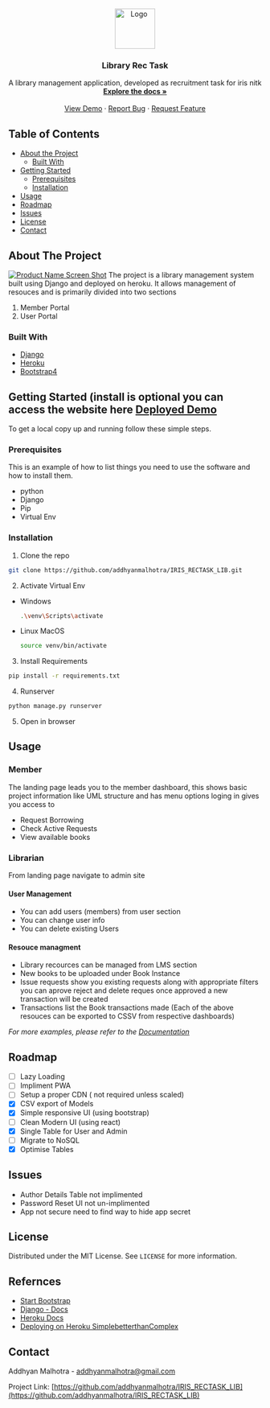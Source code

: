 


<!-- PROJECT LOGO -->
<br />
<p align="center">
  <a href="https://github.com/addhyanmalhotra/IRIS_RECTASK_LIB">
    <img src="https://pbs.twimg.com/profile_images/1283969913606926336/-OXfly6z_200x200.jpg" alt="Logo" width="80" height="80">
  </a>

  <h3 align="center">Library Rec Task</h3>

  <p align="center">
    A library management application, developed as recruitment task for iris nitk
    <br />
    <a href="https://github.com/addhyanmalhotra/IRIS_RECTASK_LIB"><strong>Explore the docs »</strong></a>
    <br />
    <br />
    <a href="https://iris-rec-task.herokuapp.com/">View Demo</a>
    ·
    <a href="https://github.com/addhyanmalhotra/IRIS_RECTASK_LIB/issues">Report Bug</a>
    ·
    <a href="https://github.com/addhyanmalhotra/IRIS_RECTASK_LIB/issues">Request Feature</a>
  </p>
</p>



<!-- TABLE OF CONTENTS -->
## Table of Contents

* [About the Project](#about-the-project)
  * [Built With](#built-with)
* [Getting Started](#getting-started)
  * [Prerequisites](#prerequisites)
  * [Installation](#installation)
* [Usage](#usage)
* [Roadmap](#roadmap)
* [Issues](#iisues)
* [License](#license)
* [Contact](#contact)



<!-- ABOUT THE PROJECT -->
## About The Project

[![Product Name Screen Shot][product-screenshot]](https://iris-rec-task.herokuapp.com/)
The project is a library management system built using Django and deployed on heroku.
It allows management of resouces and is primarily divided into two sections
1. Member Portal
2. User Portal


### Built With

* [Django]()
* [Heroku]()
* [Bootstrap4]()



<!-- GETTING STARTED -->
## Getting Started (install is optional you can access the website here [Deployed Demo](https://iris-rec-task.herokuapp.com/)

To get a local copy up and running follow these simple steps.

### Prerequisites

This is an example of how to list things you need to use the software and how to install them.
* python
* Django
* Pip
* Virtual Env

### Installation

1. Clone the repo
```sh
git clone https://github.com/addhyanmalhotra/IRIS_RECTASK_LIB.git
```
2. Activate Virtual Env
  * Windows 
    ```sh
    .\venv\Scripts\activate
    ```
  * Linux MacOS
    ```sh
    source venv/bin/activate
    ```
3. Install Requirements
```sh
pip install -r requirements.txt
```
4. Runserver
```sh
python manage.py runserver
```
5. Open in browser
  



<!-- USAGE EXAMPLES -->
## Usage

### Member
The landing page leads you to the member dashboard, this shows basic project information like UML structure and has menu options loging in gives you access to
* Request Borrowing
* Check Active Requests
* View available books

### Librarian
From landing page navigate to admin site
#### User Management
* You can add users (members) from user section
* You can change user info
* You can delete existing Users
#### Resouce managment
* Library recources can be managed from LMS section
* New books to be uploaded under Book Instance
* Issue requests show you existing requests along with appropriate filters you can aprove reject and delete reques
once approved a new transaction will be created
* Transactions list the Book transactions made
 (Each of the above resouces can be exported to CSSV from respective dashboards)

_For more examples, please refer to the [Documentation](https://example.com)_

<!-- ROADMAP -->
## Roadmap
- [ ] Lazy Loading
- [ ] Impliment PWA
- [ ] Setup a proper CDN ( not required unless scaled)
- [x] CSV export of Models
- [x] Simple responsive UI (using bootstrap)
- [ ] Clean Modern UI (using react)
- [x] Single Table for User and Admin
- [ ] Migrate to NoSQL
- [x] Optimise Tables

## Issues 

* Author Details Table not implimented
* Password Reset UI not un-implimented 
* App not secure need to find way to hide app secret

<!-- LICENSE -->
## License

Distributed under the MIT License. See `LICENSE` for more information.

## Refernces
- [Start Bootstrap]()
- [Django - Docs]()
- [Heroku Docs]()
- [Deploying on Heroku SimplebetterthanComplex](https://simpleisbetterthancomplex.com/tutorial/2016/08/09/how-to-deploy-django-applications-on-heroku.html)

<!-- CONTACT -->
## Contact

Addhyan Malhotra - addhyanmalhotra@gmail.com

Project Link: [https://github.com/addhyanmalhotra/IRIS_RECTASK_LIB](https://github.com/addhyanmalhotra/IRIS_RECTASK_LIB)







<!-- MARKDOWN LINKS & IMAGES -->
<!-- https://www.markdownguide.org/basic-syntax/#reference-style-links -->
[contributors-shield]: https://img.shields.io/github/contributors/addhyanmalhotra/repo.svg?style=flat-square
[contributors-url]: https://github.com/addhyanmalhotra
[forks-shield]: https://img.shields.io/github/forks/addhyanmalhotra/repo.svg?style=flat-square
[forks-url]: https://github.com/addhyanmalhotra/repo/network/members
[stars-shield]: https://img.shields.io/github/stars/addhyanmalhotra/repo.svg?style=flat-square
[stars-url]: https://github.com/addhyanmalhotra/repo/stargazers
[issues-shield]: https://img.shields.io/github/issues/addhyanmalhotra/repo.svg?style=flat-square
[issues-url]: https://github.com/addhyanmalhotra/repo/issues
[license-shield]: https://img.shields.io/github/license/addhyanmalhotra/repo.svg?style=flat-square
[license-url]: https://github.com/addhyanmalhotra/repo/blob/master/LICENSE.txt
[linkedin-shield]: https://img.shields.io/badge/-LinkedIn-black.svg?style=flat-square&logo=linkedin&colorB=555
[linkedin-url]: https://linkedin.com/in/addhyanmalhotra
[product-screenshot]: images/screenshot.png

